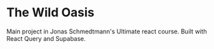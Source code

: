 # The Wild Oasis

Main project in Jonas Schmedtmann's Ultimate react course. Built with React Query and Supabase.
